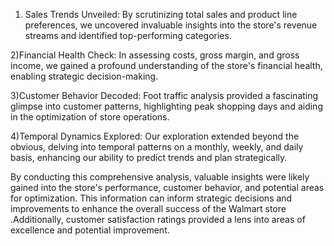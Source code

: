 1) Sales Trends Unveiled: By scrutinizing total sales and product line preferences, we uncovered invaluable insights into the store's revenue streams and identified top-performing categories.

2)Financial Health Check: In assessing costs, gross margin, and gross income, we gained a profound understanding of the store's financial health, enabling strategic decision-making.

3)Customer Behavior Decoded: Foot traffic analysis provided a fascinating glimpse into customer patterns, highlighting peak shopping days and aiding in the optimization of store operations.

4)Temporal Dynamics Explored: Our exploration extended beyond the obvious, delving into temporal patterns on a monthly, weekly, and daily basis, enhancing our ability to predict trends and plan strategically.

By conducting this comprehensive analysis, valuable insights were likely gained into the store's performance, customer behavior, and potential areas for optimization. This information can inform strategic decisions and improvements to enhance the overall success of the Walmart store .Additionally, customer satisfaction ratings provided a lens into areas of excellence and potential improvement.

